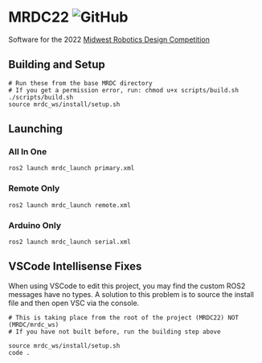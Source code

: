 # MRDC22 ![GitHub](https://img.shields.io/github/license/SoonerRobotics/MRDC22?color=%23841617&style=flat-square)

Software for the 2022 [Midwest Robotics Design Competition](https://mrdc.ec.illinois.edu/)

<!-- ## Stack
 - [ROS2 Foxy](https://docs.ros.org/en/foxy/index.html)
 - Ubuntu 20.04 -->

## Building and Setup

```shell
# Run these from the base MRDC directory
# If you get a permission error, run: chmod u+x scripts/build.sh
./scripts/build.sh
source mrdc_ws/install/setup.sh
```

## Launching

### All In One

```shell
ros2 launch mrdc_launch primary.xml
```

### Remote Only

```shell
ros2 launch mrdc_launch remote.xml
```

### Arduino Only

```shell
ros2 launch mrdc_launch serial.xml
```

## VSCode Intellisense Fixes

When using VSCode to edit this project, you may find the custom ROS2 messages have no types. A solution to this problem is to source the install file and then open VSC via the console.

```shell
# This is taking place from the root of the project (MRDC22) NOT (MRDC/mrdc_ws)
# If you have not built before, run the building step above

source mrdc_ws/install/setup.sh
code .
```